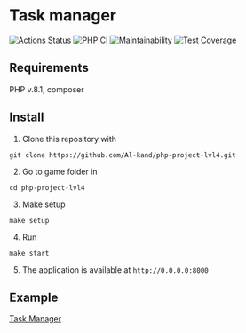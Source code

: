 # Task manager

[![Actions Status](https://github.com/Al-kand/php-project-lvl4/workflows/hexlet-check/badge.svg)](https://github.com/Al-kand/php-project-lvl4/actions)
[![PHP CI](https://github.com/Al-kand/php-project-lvl4/actions/workflows/phpci.yml/badge.svg)](https://github.com/Al-kand/php-project-lvl4/actions/workflows/phpci.yml)
[![Maintainability](https://api.codeclimate.com/v1/badges/2ceac16a0894df8ff3cf/maintainability)](https://codeclimate.com/github/Al-kand/php-project-lvl4/maintainability)
[![Test Coverage](https://api.codeclimate.com/v1/badges/2ceac16a0894df8ff3cf/test_coverage)](https://codeclimate.com/github/Al-kand/php-project-lvl4/test_coverage)

## Requirements

PHP v.8.1, composer

## Install

1. Clone this repository with

```
git clone https://github.com/Al-kand/php-project-lvl4.git
```

2. Go to game folder in

```
cd php-project-lvl4
```

3. Make setup

```
make setup
```

4. Run

```
make start
```

5. The application is available at `http://0.0.0.0:8000`

## Example

[Task Manager](https://hexlet4.herokuapp.com)
